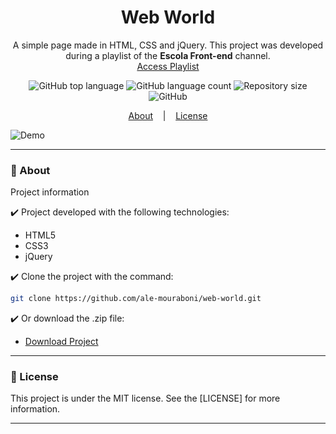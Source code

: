 <h1 align="center">Web World</h1>
<p align="center">A simple page made in HTML, CSS and jQuery. This project was developed during a playlist of the <strong>Escola Front-end</strong> channel.
</br>
<a href="https://www.youtube.com/playlist?list=PL4iwH9RF8xHmjxVNJcyNSkVDYNUo6r2BM">Access Playlist</a>
</p>

<p align="center">
  <img alt="GitHub top language" src="https://img.shields.io/github/languages/top/ale-mouraboni/web-world">

  <img alt="GitHub language count" src="https://img.shields.io/github/languages/count/ale-mouraboni/web-world">

  <img alt="Repository size" src="https://img.shields.io/github/repo-size/ale-mouraboni/web-world">

  <img alt="GitHub" src="https://img.shields.io/github/license/ale-mouraboni/web-world">
</p>

<p align="center">
  <a href="#rocket-about">About</a>
  &nbsp;&nbsp;&nbsp;|&nbsp;&nbsp;&nbsp;
  <a href="#memo-license">License</a>
</p>

![Demo](github/demo.gif)

---

### :rocket: About
Project information

:heavy_check_mark: Project developed with the following technologies:
* HTML5
* CSS3
* jQuery

:heavy_check_mark: Clone the project with the command:

```sh
git clone https://github.com/ale-mouraboni/web-world.git
```  
  
:heavy_check_mark: Or download the .zip file:  
  
* [Download Project](https://github.com/ale-mouraboni/web-world/archive/refs/heads/main.zip)

---

### :memo: License
This project is under the MIT license. See the [LICENSE] for more information.

---
